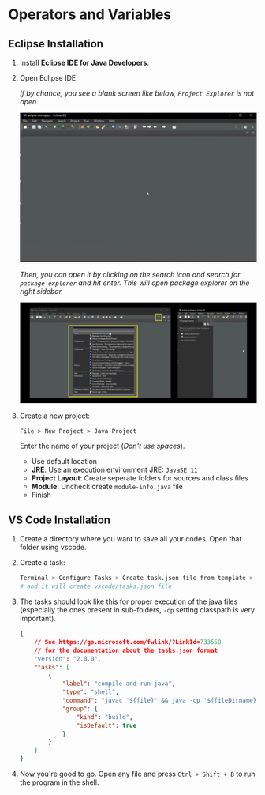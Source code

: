# Operators and Variables

## Eclipse Installation

1. Install **Eclipse IDE for Java Developers**.
2. Open Eclipse IDE.

    _If by chance, you see a blank screen like below, `Project Explorer` is not open._

    ![eclipse ide](imgs/L03__01.png)

    _Then, you can open it by clicking on the search icon and search for `package explorer` and hit enter. This will open package explorer on the right sidebar._

    ![eclipse ide](imgs/L03__02.png)

3. Create a new project:

    ```text
    File > New Project > Java Project
    ```

    Enter the name of your project (_Don't use spaces_).

    - Use default location
    - **JRE**: Use an execution environment JRE: `JavaSE 11`
    - **Project Layout**: Create seperate folders for sources and class files
    - **Module**: Uncheck create `module-info.java` file
    - Finish

## VS Code Installation

1. Create a directory where you want to save all your codes. Open that folder using vscode.
2. Create a task:

    ```sh
    Terminal > Configure Tasks > Create task.json file from template > Others
    # and it will create vscode/tasks.json file
    ```

3. The tasks should look like this for proper execution of the java files (especially the ones present in sub-folders, `-cp` setting classpath is very important).

    ```json
    {
        // See https://go.microsoft.com/fwlink/?LinkId=733558
        // for the documentation about the tasks.json format
        "version": "2.0.0",
        "tasks": [
            {
                "label": "compile-and-run-java",
                "type": "shell",
                "command": "javac '${file}' && java -cp '${fileDirname}' ${fileBasenameNoExtension}",
                "group": {
                    "kind": "build",
                    "isDefault": true
                }
            }
        ]
    }
    ```

4. Now you're good to go. Open any file and press `Ctrl + Shift + B` to run the program in the shell.
